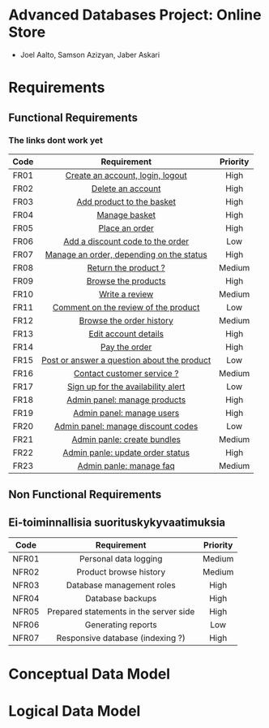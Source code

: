 # Advanced Databases Project: Online Store

* Joel Aalto, Samson Azizyan, Jaber Askari


# Requirements

## Functional Requirements

### The links dont work yet

| Code | Requirement | Priority |
| :-: | :-: | :-: |
| FR01 | [ Create an account, login, logout ](../liitteet/f1_login.md) | High |
| FR02 | [ Delete an account ](../liitteet/f1_login.md) | High |
| FR03 | [ Add product to the basket ](../liitteet/f2_tools.md) | High |
| FR04 | [ Manage basket ](../liitteet/f2_tools.md) | High |
| FR05 | [ Place an order ](../liitteet/f3_delete_account.md) | High |
| FR06 | [ Add a discount code to the order ](../liitteet/f3_delete_account.md) | Low |
| FR07 | [ Manage an order, depending on the status ](../liitteet/f3_delete_account.md) | High |
| FR08 | [ Return the product ? ](../liitteet/f4_rating.md) | Medium |
| FR09 | [ Browse the products ](../liitteet/f4_rating.md) | High |
| FR10 | [ Write a review ](../liitteet/f5_comment.md) | Medium |
| FR11 | [ Comment on the review of the product ](../liitteet/f6_rentatool.md) | Low |
| FR12 | [ Browse the order history ](../liitteet/f7_returntool.md) | Medium |
| FR13 | [ Edit account details ](../liitteet/f7_returntool.md) | High |
| FR14 | [ Pay the order ](../liitteet/f7_returntool.md) | High |
| FR15 | [ Post or answer a question about the product ](../liitteet/f7_returntool.md) | Low |
| FR16 | [ Contact customer service ? ](../liitteet/f7_returntool.md) | Medium |
| FR17 | [ Sign up for the availability alert ](../liitteet/f7_returntool.md) | Low |
| FR18 | [ Admin panel: manage products ](../liitteet/f7_returntool.md) | High |
| FR19 | [ Admin panel: manage users ](../liitteet/f7_returntool.md) | High |
| FR20 | [ Admin panel: manage discount codes ](../liitteet/f7_returntool.md) | Low |
| FR21 | [ Admin panle: create bundles ](../liitteet/f7_returntool.md) | Medium |
| FR22 | [ Admin panle: update order status ](../liitteet/f7_returntool.md) | High |
| FR23 | [ Admin panle: manage faq ](../liitteet/f7_returntool.md) | Medium |

## Non Functional Requirements

## Ei-toiminnallisia suorituskykyvaatimuksia

| Code | Requirement | Priority |								
|:-:|:-:|:-:|
| NFR01 | Personal data logging | Medium |
| NFR02 | Product browse history | Medium |
| NFR03 | Database management roles | High |
| NFR04 | Database backups | High |
| NFR05 | Prepared statements in the server side | High |
| NFR06 | Generating reports | Low |
| NFR07 | Responsive database (indexing ?) | High |

# Conceptual Data Model

# Logical Data Model